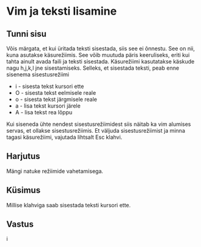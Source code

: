 # Vim ja teksti lisamine

## Tunni sisu

Võis märgata, et kui üritada teksti sisestada, siis see ei õnnestu. See on nii, kuna asutakse käsurežiimis. See võib muutuda päris keeruliseks, eriti kui tahta ainult avada faili ja teksti sisestada. Käsurežiimi kasutatakse käskude nagu h,j,k,l jne sisestamiseks. Selleks, et sisestada teksti, peab enne sisenema sisestusrežiimi

<ul>
<li>i - sisesta tekst kursori ette</li>
<li>O - sisesta tekst eelmisele reale</li>
<li>o - sisesta tekst järgmisele reale</li>
<li>a - lisa tekst kursori järele</li>
<li>A - lisa tekst rea lõppu</li>
</ul>

Kui siseneda ühte nendest sisestusrežiimidest siis näitab ka vim alumises servas, et ollakse sisestusrežiimis. Et väljuda sisestusrežiimist ja minna tagasi käsurežiimi, vajutada lihtsalt Esc klahvi.

## Harjutus

Mängi natuke režiimide vahetamisega.

## Küsimus

Millise klahviga saab sisestada teksti kursori ette.

## Vastus

i
